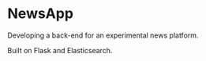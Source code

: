 # NewsApp
Developing a back-end for an experimental news platform.

Built on Flask and Elasticsearch.
